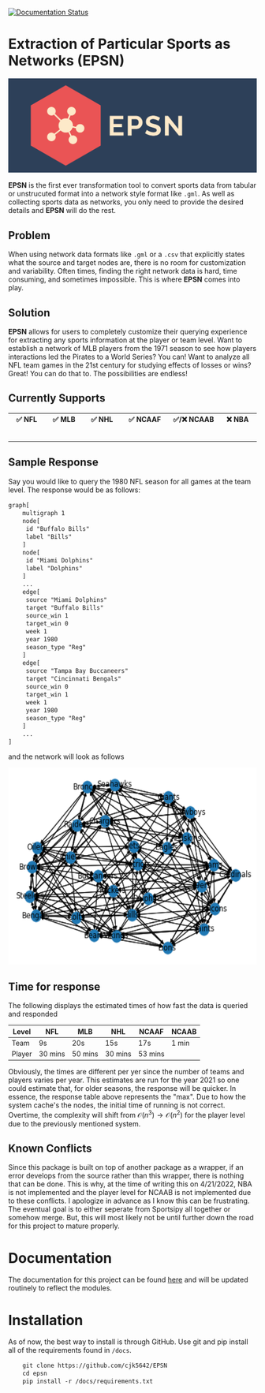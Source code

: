 [![Documentation Status](https://readthedocs.org/projects/epsn/badge/?version=latest)](https://epsn.readthedocs.io/en/latest/?badge=latest)

# Extraction of Particular Sports as Networks (EPSN)
<p align="center">
	<img src="images/logo.png" alt="logo" />
</p>


**EPSN** is the first ever transformation tool to convert sports data from tabular or unstrucuted format into a network style format like `.gml`. As well as collecting sports data as networks, you only need to provide the desired details and **EPSN** will do the rest.

## Problem
When using network data formats like `.gml` or a `.csv` that explicitly states what the source and target nodes are, there is no room for customization and variability. Often times, finding the right network data is hard, time consuming, and sometimes impossible. This is where **EPSN** comes into play.

## Solution
**EPSN** allows for users to completely customize their querying experience for extracting any sports information at the player or team level. Want to establish a network of MLB players from the 1971 season to see how players interactions led the Pirates to a World Series? You can! Want to analyze all NFL team games in the 21st century for studying effects of losses or wins? Great! You can do that to. The possibilities are endless!

## Currently Supports
| :white_check_mark: NFL <img width=200/> | :white_check_mark: MLB <img width=200/> | :white_check_mark: NHL <img width=200/> | :white_check_mark: NCAAF <img width=200/> | :white_check_mark:/:x: NCAAB <img width=200/> | :x: NBA <img width=200/>|
| --- | --- | --- | --- | --- | --- |

---

## Sample Response
Say you would like to query the 1980 NFL season for all games at the team level. The response would be as follows:
```gml
graph[
	multigraph 1
	node[
	 id "Buffalo Bills"
	 label "Bills"
	]
	node[
	 id "Miami Dolphins"
	 label "Dolphins"
	]
	...
	edge[
	 source "Miami Dolphins"
	 target "Buffalo Bills"
	 source_win 1
	 target_win 0
	 week 1
	 year 1980
	 season_type "Reg"
	]
	edge[
	 source "Tampa Bay Buccaneers"
	 target "Cincinnati Bengals"
	 source_win 0
	 target_win 1
	 week 1
	 year 1980
	 season_type "Reg"
	]
    ...
]
```
and the network will look as follows
<p align="center">
  <img width="600" height="400" src="images/example.png">
</p>

## Time for response
The following displays the estimated times of how fast the data is queried and responded

|Level	|NFL   	|MLB 	|NHL 	| NCAAF | NCAAB 	|
|-------|-------|-------|-------|-------|-------	|
|Team   |9s		|20s    |15s    |17s 	|1 min      |
|Player |30 mins|50 mins|30 mins|53 mins|       	|

Obviously, the times are different per yer since the number of teams and players varies per year. This estimates are run for the year 2021 so one could estimate that, for older seasons, the response will be quicker. In essence, the response table above represents the "max". Due to how the system cache's the nodes, the initial time of running is not correct. Overtime, the complexity will shift from $\mathcal{O}(n^3) \rightarrow \mathcal{O}(n^2)$ for the player level due to the previously mentioned system.

## Known Conflicts
Since this package is built on top of another package as a wrapper, if an error develops from the source rather than this wrapper, there is nothing that can be done. This is why, at the time of writing this on 4/21/2022, NBA is not implemented and the player level for NCAAB is not implemented due to these conflicts. I apologize in advance as I know this can be frustrating. The eventual goal is to either seperate from Sportsipy all together or somehow merge. But, this will most likely not be until further down the road for this project to mature properly.

# Documentation
The documentation for this project can be found [here](https://epsn.readthedocs.io/en/latest/) and will be updated routinely to reflect the modules. 

# Installation
As of now, the best way to install is through GitHub. Use git and pip
install all of the requirements found in ``/docs``.
```
    git clone https://github.com/cjk5642/EPSN
    cd epsn
    pip install -r /docs/requirements.txt
```